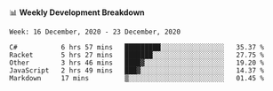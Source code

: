 📊 **Weekly Development Breakdown**
<!--START_SECTION:waka-->
```text
Week: 16 December, 2020 - 23 December, 2020

C#           6 hrs 57 mins   █████████░░░░░░░░░░░░░░░░   35.37 % 
Racket       5 hrs 27 mins   ███████░░░░░░░░░░░░░░░░░░   27.75 % 
Other        3 hrs 46 mins   ████▓░░░░░░░░░░░░░░░░░░░░   19.20 % 
JavaScript   2 hrs 49 mins   ███▓░░░░░░░░░░░░░░░░░░░░░   14.37 % 
Markdown     17 mins         ▒░░░░░░░░░░░░░░░░░░░░░░░░   01.45 % 
```
<!--END_SECTION:waka-->
